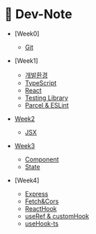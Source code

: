 # 📕 Dev-Note

- [Week0]

  - [Git](/week0/0_git.md)

- [Week1]

  - [개발환경](/week1/1_Environment.md)
  - [TypeScript](/week1/2_TypeScript.md)
  - [React](/week1/3_React.md)
  - [Testing Library](/week1/4_TestingLibrary.md)
  - [Parcel & ESLint](/week1/5_Parcel%26ESLint.md)

- [Week2](/week2/0_intro.md)

  - [JSX](/week2/1_JSX.md)

- [Week3](/week3/0_intro.md)

  - [Component](/week3/1_Component.md)
  - [State](/week3/2_State.md)

- [Week4]

  - [Express](/week4/1.Express.md)
  - [Fetch&Cors](/week4/2.Fetch&Cors.md)
  - [ReactHook](/week4/3.ReactHook.md)
  - [useRef & customHook](/week4/4.useRef%26CustomHook.md)
  - [useHook-ts](/week4/5.usehook-ts.md)
